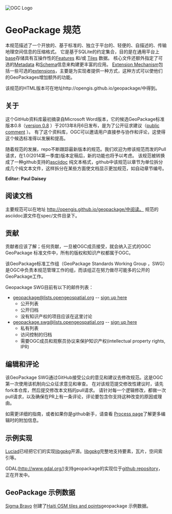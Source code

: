 ![OGC Logo](http://portal.opengeospatial.org/files/?artifact_id=11976&format=gif "OGC Logo")

GeoPackage 规范
==========
本规范描述了一个开放的、基于标准的、独立于平台的、轻便的、自描述的、传输地理空间信息的压缩格式。
它是基于SQLite的约定集合，目的是在通用平台上[base](spec/1_base.md)存储具有互操作性的[Features](spec/2_features.md) 和/或 [Tiles](spec/3_tiles.md) 数据。
核心文件还额外指定了可选的[Metadata](spec/5_metadata.md) 和[Schema](spec/4_schema.md)信息来构建更丰富的应用。
[Extension Mechanism](spec/7_extensions-mechanism.md)包括一些可选的[extensions](spec/8_extensions.md)，主要是为实现者提供一种方式，这种方式可以使他们的GeoPackages增加额外的功能。

该规范的HTML版本可在地址http://opengis.github.io/geopackage/中得到。

关于
-----

这个GitHub资料库最初摘录自Microsoft Word版本，它的候选GeoPackage标准版本0.8（[version 0.8](https://portal.opengeospatial.org/files/?artifact_id=54838) ）于2013年8月6日发布，是为了公开征求建议（[public comment](http://www.opengeospatial.org/standards/requests/105) ）。
有了这个资料库，OGC可以邀请用户直接参与协作和评论，这使得这个候选标准得以发展和提高。

随着规范的发展，repo不断跟踪最新版本的规范。我们欢迎为修该规范而发的Pull请求，在1.0(2014第一季度)版本定稿后，新的功能也将予以考虑。
该规范被转换成了一种github支持的[asciidoc](http://www.methods.co.nz/asciidoc/) 纯文本格式，github中该规范以章节为单位拆分成几个纯文本文件，这样拆分在某些方面使文档显示更加规范，如自动章节编号。

**Editor: Paul Daisey**

阅读文档
--------------------
主要规范可以在地址 http://opengis.github.io/geopackage/中阅读。
规范的asciidoc源文件在spec/文件目录下。


贡献
------------
贡献者应该了解；任何贡献，一旦被OGC成员接受，就会纳入正式的OGC GeoPackage 标准文件中，所有的版权和知识产权都属于OGC。

该GeoPackage标准工作组（GeoPackage Standards Working Group ，SWG）是OGC中负责本规范管理工作的组，而该组正在努力做尽可能多的公开的GeoPackage工作。

Geopackage SWG目前有以下的邮件列表：
   - geopackage@lists.opengeospatial.org -- [sign up here](https://lists.opengeospatial.org/mailman/listinfo/geopackage)
      - 公开列表
      - 公开归档
      - 没有知识产权的项目应该在这里讨论
   - geopackage.swg@lists.opengeospatial.org -- [sign up here](https://lists.opengeospatial.org/mailman/listinfo/geopackage.swg)
      - 私有列表
      - 访问控制的归档
      - 需要OGC成员和观察员协议来保护知识产权(intellectual property rights, IPR)

编辑和评论
----------------------
该GeoPackage SWG通过GitHub接受公众的意见和建议去修改规范。这是OGC第一次使用该机制向公众征求意见和审查。
在对该规范提交修改性建议时，请先fork本仓库，然后提交修改本文档的pull请求。
请针对每一个逻辑修改，都做一次pull请求，以及确保在PR上有一条评论，评论要包含你支持这种改变的原因或理由。

如需更详细的指南，或者如果你是github新手，请查看 [Process page](process.md)了解更多编辑时的附加信息。

示例实现
----------------------

[Luciad](http://www.luciad.com/)已经把它们的实现[libgpkg](https://bitbucket.org/luciad/libgpkg)开源。[libgpkg](https://bitbucket.org/luciad/libgpkg)完整地支持要素，瓦片，空间索引等。

GDAL(http://www.gdal.org/)支持geopackage的实现位于[github repository](https://github.com/pramsey/gdal/tree/gpkg)，正在开发中。

GeoPackage 示例数据
----------------------
[Sigma Bravo](http://www.sigmabravo.com.au/services/it.aspx) 创建了[Haiti OSM tiles and points](https://portal.opengeospatial.org/files/?artifact_id=52605)geopackage 示例数据。

